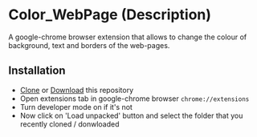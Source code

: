 # Color_WebPage (Description)
A google-chrome browser extension that allows to change the colour of background, text and borders of the web-pages.

## Installation
  - [Clone](https://github.com/Ujjwal0501/Color_WebPage.git) or [Download](https://github.com/Ujjwal0501/Color_WebPage/archive/master.zip) this repository
  - Open extensions tab in google-chrome browser `chrome://extensions`
  - Turn developer mode on if it's not
  - Now click on 'Load unpacked' button and select the folder that you recently cloned / donwloaded
  
 
